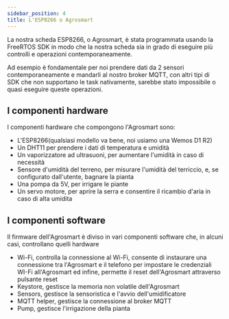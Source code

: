 ```yaml
---
sidebar_position: 4
title: L'ESP8266 o Agrosmart
---
```


La nostra scheda ESP8266, o Agrosmart, è stata programmata usando la FreeRTOS SDK in modo che la nostra scheda sia in grado di eseguire più controlli e operazioni contemporaneamente.

Ad esempio è fondamentale per noi prendere dati da 2 sensori contemporaneamente e mandarli al nostro broker MQTT, con altri tipi di SDK che non supportano le task nativamente, sarebbe stato impossibile o quasi eseguire queste operazioni.

## I componenti hardware

I componenti hardware che compongono l'Agrosmart sono:

- L'ESP8266(qualsiasi modello va bene, noi usiamo una Wemos D1 R2)
- Un DHT11 per prendere i dati di temperatura e umidità
- Un vaporizzatore ad ultrasuoni, per aumentare l'umidità in caso di necessità
- Sensore d'umidità del terreno, per misurare l'umidità del terriccio, e, se configurato dall'utente, bagnare la pianta
- Una pompa da 5V, per irrigare le piante
- Un servo motore, per aprire la serra e consentire il ricambio d'aria in caso di alta umidita

## I componenti software

Il firmware dell'Agrosmart è diviso in vari componenti software che, in alcuni casi, controllano quelli hardware

- Wi-Fi, controlla la connessione al Wi-Fi, consente di instaurare una connessione tra l'Agrosmart e il telefono per impostare le credenziali WI-Fi all'Agrosmart ed infine, permette il reset dell'Agrosmart attraverso pulsante reset
- Keystore, gestisce la memoria non volatile dell'Agrosmart
- Sensors, gestisce la sensoristica e l'avvio dell'umidificatore
- MQTT helper, gestisce la connessione al broker MQTT
- Pump, gestisce l'irrigazione della pianta
